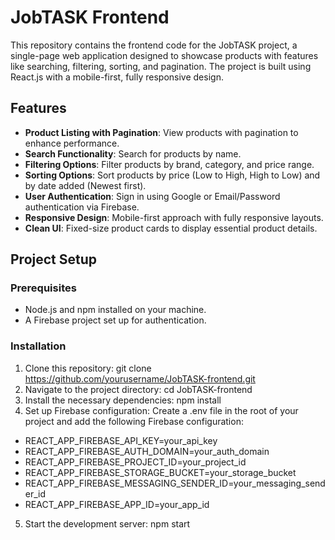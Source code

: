 # JobTASK Frontend

This repository contains the frontend code for the JobTASK project, a single-page web application designed to showcase products with features like searching, filtering, sorting, and pagination. The project is built using React.js with a mobile-first, fully responsive design.

## Features

- **Product Listing with Pagination**: View products with pagination to enhance performance.
- **Search Functionality**: Search for products by name.
- **Filtering Options**: Filter products by brand, category, and price range.
- **Sorting Options**: Sort products by price (Low to High, High to Low) and by date added (Newest first).
- **User Authentication**: Sign in using Google or Email/Password authentication via Firebase.
- **Responsive Design**: Mobile-first approach with fully responsive layouts.
- **Clean UI**: Fixed-size product cards to display essential product details.

## Project Setup

### Prerequisites

- Node.js and npm installed on your machine.
- A Firebase project set up for authentication.

### Installation

1. Clone this repository: git clone https://github.com/yourusername/JobTASK-frontend.git
2. Navigate to the project directory: cd JobTASK-frontend
3. Install the necessary dependencies: npm install
4. Set up Firebase configuration: Create a .env file in the root of your project and add the following Firebase configuration:
- REACT_APP_FIREBASE_API_KEY=your_api_key
- REACT_APP_FIREBASE_AUTH_DOMAIN=your_auth_domain
- REACT_APP_FIREBASE_PROJECT_ID=your_project_id
- REACT_APP_FIREBASE_STORAGE_BUCKET=your_storage_bucket
- REACT_APP_FIREBASE_MESSAGING_SENDER_ID=your_messaging_sender_id
- REACT_APP_FIREBASE_APP_ID=your_app_id

5. Start the development server: npm start


